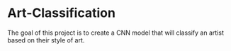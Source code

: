 # Art-Classification
The goal of this project is to create a CNN model that will classify an artist based on their style of art.
